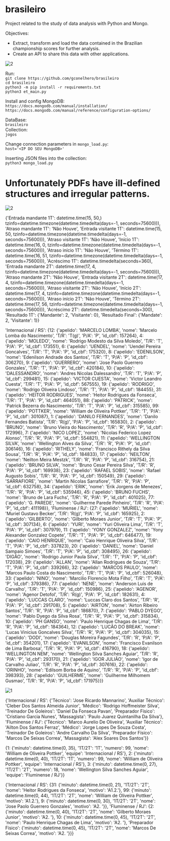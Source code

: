 # brasileiro
Project related to the study of data analysis with Python and Mongo.

Objectives:
* Extract, transform and load the data contained in the Brazilian championship scores for further analysis.
* Create an API to share this data with other applications.

![2](https://github.com/gconelhero/brasileiro/assets/26088216/62dec29d-3e0e-41f9-acf7-6023efd507df)

Run:<br>
`git clone https://github.com/gconelhero/brasileiro`<br>
`cd brasileiro`<br>
`python3 -m pip install -r requirements.txt`<br>
`python3 et_main.py`<br>

Install and config MongoDB:<br>
`https://docs.mongodb.com/manual/installation/`<br>
`https://docs.mongodb.com/manual/reference/configuration-options/`<br>

DataBase:<br>
`brasileiro`<br>
Collection:<br>
`jogos`<br>

Change connection parameters in `mongo_load.py`:<br>
`host='<IP DO SEU MongoDB>'`<br>

Inserting JSON files into the collection:<br>
`python3 mongo_load.py`<br>

# Unfortunately PDFs have ill-defined structures and irregular patterns.

![2](https://github.com/gconelhero/brasileiro/assets/26088216/8c482e73-7d39-40fa-bca2-cb5161eb5bf2)

{'Entrada mandante 1T': datetime.time(15, 50,)
 tzinfo=datetime.timezone(datetime.timedelta(days=-1, seconds=75600))), 'Atraso mandante 1T': 'Não Houve', 'Entrada visitante 1T': datetime.time(15, 50, tzinfo=datetime.timezone(datetime.timedelta(days=-1, seconds=75600))), 'Atraso visitante 1T': 'Não Houve', 'Início 1T': datetime.time(16, 0, tzinfo=datetime.timezone(datetime.timedelta(days=-1, seconds=75600))), 'Atraso início 1T': 'Não Houve', 'Término 1T': datetime.time(16, 51, tzinfo=datetime.timezone(datetime.timedelta(days=-1, seconds=75600))), 'Acréscimo 1T': datetime.timedelta(seconds=360), 'Entrada mandante 2T': datetime.time(17, 4, tzinfo=datetime.timezone(datetime.timedelta(days=-1, seconds=75600))), 'Atraso mandante 2T': 'Não Houve', 'Entrada visitante 2T': datetime.time(17, 4, tzinfo=datetime.timezone(datetime.timedelta(days=-1, seconds=75600))), 'Atraso visitante 2T': 'Não Houve', 'Início 2T': datetime.time(17, 4, tzinfo=datetime.timezone(datetime.timedelta(days=-1, seconds=75600))), 'Atraso início 2T': 'Não Houve', 'Término 2T': datetime.time(17, 56, tzinfo=datetime.timezone(datetime.timedelta(days=-1, seconds=75600))), 'Acréscimo 2T': datetime.timedelta(seconds=300), 'Resultado 1T': {'Mandante': 2, 'Visitante': 0}, 'Resultado Final': {'Mandate': 2, 'Visitante': 1}}

'Internacional / RS': {12: {'apelido': 'MARCELO LOMBA', 'nome': 'Marcelo Lomba do Nascimento', 'T/R': 'T(g)', 'P/A': 'P', 'id_cbf': 157264}, 4: {'apelido': 'MOLEDO', 'nome': 'Rodrigo Modesto da Silva Moledo', 'T/R': 'T', 'P/A': 'P', 'id_cbf': 173551}, 6: {'apelido': 'UENDEL', 'nome': 'Uendel Pereira Goncalves', 'T/R': 'T', 'P/A': 'P', 'id_cbf': 175320}, 8: {'apelido': 'EDENILSON', 'nome': 'Edenilson Andrade dos Santos', 'T/R': 'T', 'P/A': 'P', 'id_cbf': 306270}, 9: {'apelido': 'GUERRERO', 'nome': 'Jose Paolo Guerrero Gonzales', 'T/R': 'T', 'P/A': 'P', 'id_cbf': 420184}, 10: {'apelido': 'DALESSANDRO', 'nome': 'Andres Nicolas Dalessandro', 'T/R': 'T', 'P/A': 'P', 'id_cbf': 299481}, 15: {'apelido': 'VICTOR CUESTA', 'nome': 'Victor Leandro Cuesta', 'T/R': 'T', 'P/A': 'P', 'id_cbf': 567555}, 19: {'apelido': 'RODRIGO', 'nome': 'Rodrigo Oliveira Lindoso', 'T/R': 'T', 'P/A': 'P', 'id_cbf': 184455}, 31: {'apelido': 'HEITOR RODRIGUES', 'nome': 'Heitor Rodrigues da Fonseca', 'T/R': 'T', 'P/A': 'P', 'id_cbf': 464051}, 88: {'apelido': 'PATRICK', 'nome': 'Patrick Bezerra do Nascimento', 'T/R': 'T', 'P/A': 'P', 'id_cbf': 315585}, 99: {'apelido': 'POTTKER', 'nome': 'William de Oliveira Pottker', 'T/R': 'T', 'P/A': 'P', 'id_cbf': 301087}, 1: {'apelido': 'DANILO FERNANDES', 'nome': 'Danilo Fernandes Batista', 'T/R': 'R(g)', 'P/A': 'P', 'id_cbf': 165830}, 2: {'apelido': 'BRUNO', 'nome': 'Bruno Vieira do Nascimento', 'T/R': 'R', 'P/A': 'P', 'id_cbf': 172996}, 7: {'apelido': 'NICO LOPEZ', 'nome': 'Nicolas Federico Lopez Alonso', 'T/R': 'R', 'P/A': 'P', 'id_cbf': 554821}, 11: {'apelido': 'WELLINGTON SILVA', 'nome': 'Wellington Alves da Silva', 'T/R': 'R', 'P/A': 'P', 'id_cbf': 306146}, 16: {'apelido': 'RITHELY', 'nome': 'Francisco Rithely da Silva Sousa', 'T/R': 'R', 'P/A': 'P', 'id_cbf': 184833}, 17: {'apelido': 'NEILTON', 'nome': 'Neilton Meira Mestzk', 'T/R': 'R', 'P/A': 'P', 'id_cbf': 316754}, 21: {'apelido': 'BRUNO SILVA', 'nome': 'Bruno Cesar Pereira Silva', 'T/R': 'R', 'P/A': 'P', 'id_cbf': 169938}, 23: {'apelido': 'RAFAEL SOBIS', 'nome': 'Rafael Augusto Sobis', 'T/R': 'R', 'P/A': 'P', 'id_cbf': 150549}, 29: {'apelido': 'SARRAFIORE', 'nome': 'Martin Nicolas Sarrafiore', 'T/R': 'R', 'P/A': 'P', 'id_cbf': 632758}, 34: {'apelido': 'ERIK', 'nome': 'Erik Jorgens de Menezes', 'T/R': 'R', 'P/A': 'P', 'id_cbf': 535946}, 45: {'apelido': 'BRUNO FUCHS', 'nome': 'Bruno de Lara Fuchs', 'T/R': 'R', 'P/A': 'P', 'id_cbf': 401025}, 77: {'apelido': 'G. PAREDE', 'nome': 'Guilherme Parede Pinheiro', 'T/R': 'R', 'P/A': 'P', 'id_cbf': 411198}}, 'Fluminense / RJ': {27: {'apelido': 'MURIEL', 'nome': 'Muriel Gustavo Becker', 'T/R': 'R(g)', 'P/A': 'P', 'id_cbf': 165925}, 2: {'apelido': 'GILBERTO', 'nome': 'Gilberto Moraes Junior', 'T/R': 'T', 'P/A': 'P', 'id_cbf': 307134}, 6: {'apelido': 'YURI', 'nome': 'Yuri Oliveira Lima', 'T/R': 'T', 'P/A': 'P', 'id_cbf': 307979}, 11: {'apelido': 'YONY GONZALEZ', 'nome': 'Yony Alexander Gonzalez Copete', 'T/R': 'T', 'P/A': 'P', 'id_cbf': 646477}, 19: {'apelido': 'CAIO HENRIQUE', 'nome': 'Caio Henrique Oliveira Silva', 'T/R': 'T', 'P/A': 'P', 'id_cbf': 337823}, 20: {'apelido': 'DANIEL', 'nome': 'Daniel Sampaio Simoes', 'T/R': 'T', 'P/A': 'P', 'id_cbf': 308495}, 26: {'apelido': 'DIGÃO', 'nome': 'Rodrigo Junior Paula Silva', 'T/R': 'T', 'P/A': 'P', 'id_cbf': 172038}, 29: {'apelido': 'ALLAN', 'nome': 'Allan Rodrigues de Souza', 'T/R': 'T', 'P/A': 'P', 'id_cbf': 339266}, 32: {'apelido': 'MARCOS PAULO', 'nome': 'Marcos Paulo Costa do Nascimento', 'T/R': 'T', 'P/A': 'P', 'id_cbf': 526048}, 33: {'apelido': 'NINO', 'nome': 'Marcilio Florencio Mota Filho', 'T/R': 'T', 'P/A': 'P', 'id_cbf': 379386}, 77: {'apelido': 'NENE', 'nome': 'Anderson Luis de Carvalho', 'T/R': 'T', 'P/A': 'P', 'id_cbf': 150986}, 25: {'apelido': 'AGENOR', 'nome': 'Agenor Detofol', 'T/R': 'R(g)', 'P/A': 'P', 'id_cbf': 182631}, 4: {'apelido': 'LUCCAS CLARO', 'nome': 'Luccas Claro dos Santos', 'T/R': 'R', 'P/A': 'P', 'id_cbf': 291708}, 5: {'apelido': 'AIRTON', 'nome': 'Airton Ribeiro Santos', 'T/R': 'R', 'P/A': 'P', 'id_cbf': 186870}, 7: {'apelido': 'PABLO DYEGO', 'nome': 'Pablo Dyego da Silva Rosa', 'T/R': 'R', 'P/A': 'P', 'id_cbf': 315834}, 10: {'apelido': 'PH GANSO', 'nome': 'Paulo Henrique Chagas de Lima', 'T/R': 'R', 'P/A': 'P', 'id_cbf': 184364}, 12: {'apelido': 'LUCÃO DO BREAK', 'nome': 'Lucas Vinicius Goncalves Silva', 'T/R': 'R', 'P/A': 'P', 'id_cbf': 304035}, 15: {'apelido': 'DODI', 'nome': 'Douglas Moreira Fagundes', 'T/R': 'R', 'P/A': 'P', 'id_cbf': 354201}, 17: {'apelido': 'EVANILSON', 'nome': 'Francisco Evanilson de Lima Barbosa', 'T/R': 'R', 'P/A': 'P', 'id_cbf': 416790}, 18: {'apelido': 'WELLINGTON NEM', 'nome': 'Wellington Silva Sanches Aguiar', 'T/R': 'R', 'P/A': 'P', 'id_cbf': 293170}, 21: {'apelido': 'IGOR JULIÃO', 'nome': 'Igor de Carvalho Juliao', 'T/R': 'R', 'P/A': 'P', 'id_cbf': 307616}, 22: {'apelido': 'ORINHO', 'nome': 'Edilsom Borba de Aquino', 'T/R': 'R', 'P/A': 'P', 'id_cbf': 398393}, 28: {'apelido': 'GUILHERME', 'nome': 'Guilherme Milhomem Gusmao', 'T/R': 'R', 'P/A': 'P', 'id_cbf': 171975}}}

![1](https://github.com/gconelhero/brasileiro/assets/26088216/348fe3c9-f535-4387-8283-ce061b93a4c8)

{'Internacional / RS': {'Técnico': 'Jose Ricardo Mannarino', 'Auxiliar Técnico': 'Cleber Dos Santos Almeida Junior', 'Médico': 'Rodrigo Hoffmeister Silva', 'Treinador De Goleiros': 'Daniel Da Fonseca Pavan', 'Preparador Físico': 'Cristiano Garcia Nunes', 'Massagista': 'Paulo Juarez Quintanilha Da Silva'}, 'Fluminense / RJ': {'Técnico': 'Marco Aurelio De Oliveira', 'Auxiliar Técnico': 'Ailton Dos Santos Ferraz', 'Médico': 'Jorge Lopes De Souza Costa', 'Treinador De Goleiros': 'Andre Carvalho Da Silva', 'Preparador Físico': 'Marcos De Seixas Correa', 'Massagista': 'Alex Soares Dos Santos'}}

{1: {'minuto': datetime.time(0, 35), '1T/2T': '1T', 'numero': 99, 'nome': 'William de Oliveira Pottker', 'equipe': 'Internacional / RS'}, 2: {'minuto': datetime.time(0, 40), '1T/2T': '1T', 'numero': 99, 'nome': 'William de Oliveira Pottker', 'equipe': 'Internacional / RS'}, 3: {'minuto': datetime.time(0, 27), '1T/2T': '2T', 'numero': 18, 'nome': 'Wellington Silva Sanches Aguiar', 'equipe': 'Fluminense / RJ'}}


{'Internacional / RS': {31: {'minuto': datetime.time(0, 21), '1T/2T': '2T', 'nome': 'Heitor Rodrigues da Fonseca', 'motivo': 'A1.2.'}, 99: {'minuto': datetime.time(0, 44), '1T/2T': '2T', 'nome': 'William de Oliveira Pottker', 'motivo': 'A1.2.'}, 9: {'minuto': datetime.time(0, 30), '1T/2T': '2T', 'nome': 'Jose Paolo Guerrero Gonzales', 'motivo': 'A2. '}}, 'Fluminense / RJ': {2: {'minuto': datetime.time(0, 40), '1T/2T': '2T', 'nome': 'Gilberto Moraes Junior', 'motivo': 'A2. '}, 10: {'minuto': datetime.time(0, 45), '1T/2T': '2T', 'nome': 'Paulo Henrique Chagas de Lima', 'motivo': 'A2. '}, 'Preparador Físico': {'minuto': datetime.time(0, 45), '1T/2T': '2T', 'nome': 'Marcos De Seixas Correa', 'motivo': 'A2. '}}}
